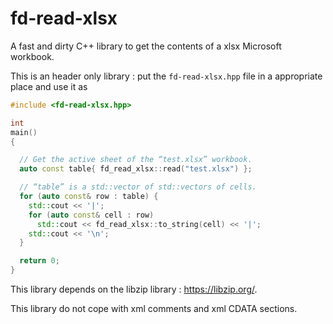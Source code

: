 # fd-read-xlsx
A fast and dirty C++ library to get the contents of a xlsx Microsoft workbook.

This is an header only library : put the `fd-read-xlsx.hpp` file in a appropriate place and use it as
```C++
#include <fd-read-xlsx.hpp>

int
main()
{

  // Get the active sheet of the “test.xlsx” workbook.
  auto const table{ fd_read_xlsx::read("test.xlsx") };

  // “table” is a std::vector of std::vectors of cells.
  for (auto const& row : table) {
    std::cout << '|';
    for (auto const& cell : row)
      std::cout << fd_read_xlsx::to_string(cell) << '|';
    std::cout << '\n';
  }

  return 0;
}
```

This library depends on the libzip library : https://libzip.org/.

This library do not cope with xml comments and xml CDATA sections.
